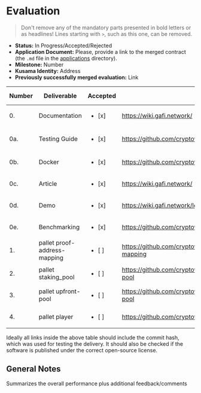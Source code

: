 # Evaluation

> Don't remove any of the mandatory parts presented in bold letters or as headlines!
> Lines starting with `>`, such as this one, can be removed.

- **Status:** In Progress/Accepted/Rejected
- **Application Document:** Please, provide a link to the merged contract (the `.md` file in the [applications](https://github.com/w3f/Grants-Program/tree/master/applications) directory). 
- **Milestone:** Number
- **Kusama Identity:** Address
- **Previously successfully merged evaluation:** Link

| Number | Deliverable | Accepted | Link | Evaluation Notes |
| ------ | ----------- | -------- | ---- |----------------- |
| 0. | Documentation | <ul><li>[x] </li></ul> | https://wiki.gafi.network/ | Thorough documentation.     |
| 0a. | Testing Guide | <ul><li>[x] </li></ul> | https://github.com/cryptoviet/gafi#test | All code tested and compiled successfully.     |
| 0b. | Docker | <ul><li>[x] </li></ul> | https://github.com/cryptoviet/gafi#run-in-docker | | 
| 0c. | Article | <ul><li>[x] </li></ul> | https://wiki.gafi.network/ | | 
| 0d. | Demo | <ul><li>[x] </li></ul> | https://wiki.gafi.network/learn/demo | | 
| 0e. | Benchmarking | <ul><li>[x] </li></ul> | https://github.com/cryptoviet/gafi#benchmarking | | 
| 1. | pallet proof-address-mapping | <ul><li>[ ] </li></ul> | https://github.com/cryptoviet/gafi/tree/master/pallets/address-mapping | | 
| 2.  | pallet staking_pool | <ul><li>[ ] </li></ul> | https://github.com/cryptoviet/gafi/tree/master/pallets/staking-pool | | 
| 3.  | pallet upfront-pool | <ul><li>[ ] </li></ul> | https://github.com/cryptoviet/gafi/tree/master/pallets/upfront-pool | | 
| 4.  | pallet player | <ul><li>[ ] </li></ul> | https://github.com/cryptoviet/gafi/tree/master/pallets/player | | 

Ideally all links inside the above table should include the commit hash,
which was used for testing the delivery. It should also be checked if the software is published under the correct open-source license.

## General Notes

Summarizes the overall performance plus additional feedback/comments
